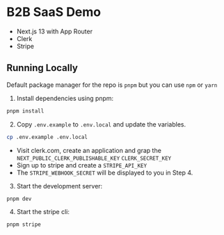 # B2B SaaS Demo

- Next.js 13 with App Router
- Clerk
- Stripe

## Running Locally

Default package manager for the repo is `pnpm` but you can use `npm` or `yarn`

1. Install dependencies using pnpm:

```sh
pnpm install
```

2. Copy `.env.example` to `.env.local` and update the variables.

```sh
cp .env.example .env.local
```
- Visit clerk.com, create an application and grap the `NEXT_PUBLIC_CLERK_PUBLISHABLE_KEY` `CLERK_SECRET_KEY`
- Sign up to stripe and create a `STRIPE_API_KEY`
- The `STRIPE_WEBHOOK_SECRET` will be displayed to you in Step 4.

3. Start the development server:

```sh
pnpm dev
```

4. Start the stripe cli:
```sh
pnpm stripe
```
